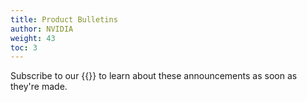 ```yaml
---
title: Product Bulletins
author: NVIDIA
weight: 43
toc: 3
---
```


Subscribe to our {{<exlink url="https://lists.cumulusnetworks.com/listinfo/cumulus-product-bulletin" text="product bulletin mailing list">}} to learn about these announcements as soon as they're made.

